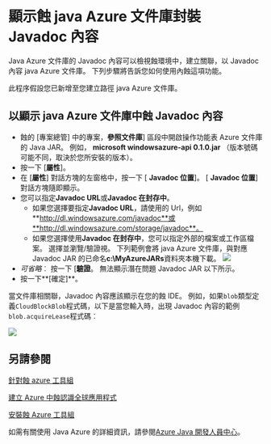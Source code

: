 <properties
    pageTitle="顯示蝕 java Azure 文件庫封裝 Javadoc 內容"
    description="顯示 Javadoc 內容蝕 Azure 文件庫的方式。"
    services=""
    documentationCenter="java"
    authors="rmcmurray"
    manager="wpickett"
    editor=""/>

<tags
    ms.service="multiple"
    ms.workload="na"
    ms.tgt_pltfrm="multiple"
    ms.devlang="Java"
    ms.topic="article"
    ms.date="08/11/2016" 
    ms.author="robmcm"/>

<!-- Legacy MSDN URL = https://msdn.microsoft.com/library/azure/hh698319.aspx -->

# <a name="displaying-javadoc-content-in-eclipse-for-the-azure-libraries-package-for-java"></a>顯示蝕 java Azure 文件庫封裝 Javadoc 內容 #

Java Azure 文件庫的 Javadoc 內容可以檢視蝕環境中，建立關聯，以 Javadoc 內容 java Azure 文件庫。 下列步驟將告訴您如何使用內蝕這項功能。

此程序假設您已新增至您建立路徑 java Azure 文件庫。

## <a name="to-display-javadoc-content-in-eclipse-for-the-azure-libraries-for-java"></a>以顯示 java Azure 文件庫中蝕 Javadoc 內容 ##

* 蝕的 [專案總管] 中的專案，**參照文件庫**] 區段中開啟操作功能表 Azure 文件庫的 Java JAR。 例如， **microsoft windowsazure-api 0.1.0.jar** （版本號碼可能不同，取決於您所安裝的版本）。
* 按一下 [**屬性**]。
* 在 [**屬性**] 對話方塊的左窗格中，按一下 [ **Javadoc 位置**]。 [ **Javadoc 位置**] 對話方塊隨即顯示。
* 您可以指定**Javadoc URL**或**Javadoc 在封存中**。
    * 如果您選擇要指定**Javadoc URL**，請使用的 Url，例如**http://dl.windowsazure.com/javadoc**或**http://dl.windowsazure.com/storage/javadoc**。
    * 如果您選擇使用**Javadoc 在封存中**，您可以指定外部的檔案或工作區檔案。
    選擇並瀏覽/驗證視。 下列範例會將 java Azure 文件庫，與對應 Javadoc JAR 的已命名**c:\MyAzureJARs**資料夾本機下載。
    ![][ic553487]
* *可省略*︰ 按一下 [**驗證**。 無法顯示潛在問題 Javadoc JAR 以下所示。
* 按一下**[確定]**。

當文件庫相關聯，Javadoc 內容應該顯示在您的蝕 IDE。 例如，如果`blob`類型定義`CloudBlockBlob`程式碼，以下是當您輸入時，出現 Javadoc 內容的範例`blob.acquireLease`程式碼︰

![][ic553488]

## <a name="see-also"></a>另請參閱 ##

[針對蝕 azure 工具組][]

[建立 Azure 中蝕認識全球應用程式][]

[安裝蝕 Azure 工具組][] 

如需有關使用 Java Azure 的詳細資訊，請參閱[Azure Java 開發人員中心][]。

<!-- URL List -->

[Azure Java 開發人員中心]: http://go.microsoft.com/fwlink/?LinkID=699547
[針對蝕 azure 工具組]: http://go.microsoft.com/fwlink/?LinkID=699529
[建立 Azure 中蝕認識全球應用程式]: http://go.microsoft.com/fwlink/?LinkID=699533
[安裝蝕 Azure 工具組]: http://go.microsoft.com/fwlink/?LinkId=699546

<!-- IMG List -->

[ic553487]: ./media/azure-toolkit-for-eclipse-displaying-javadoc-content-for-azure-libraries/ic553487.png
[ic553488]: ./media/azure-toolkit-for-eclipse-displaying-javadoc-content-for-azure-libraries/ic553488.png